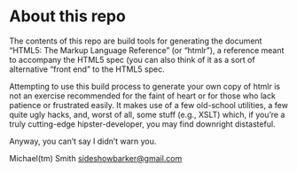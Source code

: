 # About this repo

The contents of this repo are build tools for generating the
document “HTML5: The Markup Language Reference” (or “htmlr”), a
reference meant to accompany the HTML5 spec (you can also think of
it as a sort of alternative “front end” to the HTML5 spec.

Attempting to use this build process to generate your own copy of
htmlr is not an exercise recommended for the faint of heart or
for those who lack patience or frustrated easily. It makes use of
a few old-school utilities, a few quite ugly hacks, and, worst of
all, some stuff (e.g., XSLT) which, if you’re a truly cutting-edge
hipster-developer, you may find downright distasteful.

Anyway, you can’t say I didn’t warn you.

Michael(tm) Smith <sideshowbarker@gmail.com>
